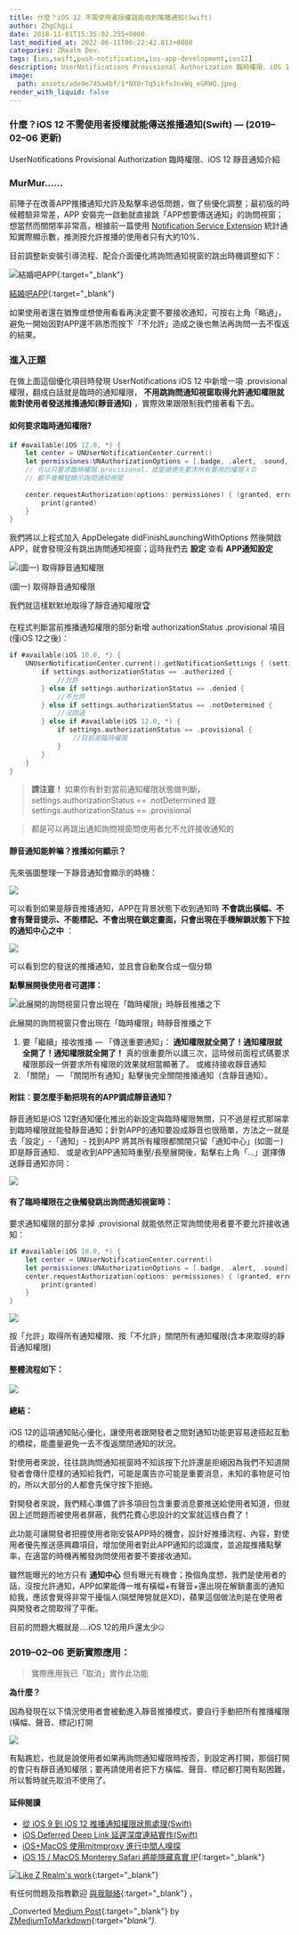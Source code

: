 ```yaml
---
title: 什麼？iOS 12 不需使用者授權就能收到推播通知(Swift)
author: ZhgChgLi
date: 2018-11-01T15:35:02.255+0000
last_modified_at: 2022-06-11T06:22:42.813+0000
categories: ZRealm Dev.
tags: [ios,swift,push-notification,ios-app-development,ios12]
description: UserNotifications Provisional Authorization 臨時權限、iOS 12 靜音通知介紹
image:
  path: assets/ade9e745a4bf/1*NX0r7q5ikfoJnxWq_eGRWQ.jpeg
render_with_liquid: false
---
```


### 什麼？iOS 12 不需使用者授權就能傳送推播通知\(Swift\) — \(2019–02–06 更新\)

UserNotifications Provisional Authorization 臨時權限、iOS 12 靜音通知介紹
### MurMur……

前陣子在改善APP推播通知允許及點擊率過低問題，做了些優化調整；最初版的時候體驗非常差，APP 安裝完一啟動就直接跳「APP想要傳送通知」的詢問視窗；想當然而關閉率非常高，根據前一篇使用 [Notification Service Extension](../cb6eba52a342/) 統計通知實際顯示數，推測按允許推播的使用者只有大約10%．

目前調整新安裝引導流程、配合介面優化將詢問通知視窗的跳出時機調整如下：


![[結婚吧APP](https://itunes.apple.com/tw/app/%E7%B5%90%E5%A9%9A%E5%90%A7-%E4%B8%8D%E6%89%BE%E6%9C%80%E8%B2%B4-%E5%8F%AA%E6%89%BE%E6%9C%80%E5%B0%8D/id1356057329?ls=1&mt=8){:target="_blank"}](/assets/ade9e745a4bf/1*Yehjud9-RMPTENiVQz4Ryg.gif)

[結婚吧APP](https://itunes.apple.com/tw/app/%E7%B5%90%E5%A9%9A%E5%90%A7-%E4%B8%8D%E6%89%BE%E6%9C%80%E8%B2%B4-%E5%8F%AA%E6%89%BE%E6%9C%80%E5%B0%8D/id1356057329?ls=1&mt=8){:target="_blank"}

如果使用者還在猶豫或想使用看看再決定要不要接收通知，可按右上角「略過」，避免一開始因對APP還不熟悉而按下「不允許」造成之後也無法再詢問一去不復返的結果。
### 進入正題

在做上面這個優化項目時發現 UserNotifications iOS 12 中新增一項 \.provisional 權限，翻成白話就是臨時的通知權限， **不用跳詢問通知視窗取得允許通知權限就能對使用者發送推播通知\(靜音通知\)** ，實際效果跟限制我們接著看下去。
#### 如何要求臨時通知權限?
```swift
if #available(iOS 12.0, *) {
    let center = UNUserNotificationCenter.current()
    let permissiones:UNAuthorizationOptions = [.badge, .alert, .sound, .provisional]
    // 可以只要求臨時權限.provisional，或是順便先要求所有要用的權限ＸＤ
    // 都不會觸發顯示詢問通知視窗
    
    center.requestAuthorization(options: permissiones) { (granted, error) in
        print(granted)
    }
}
```

我們將以上程式加入 AppDelegate didFinishLaunchingWithOptions 然後開啟APP，就會發現沒有跳出詢問通知視窗；這時我們去 **設定** 查看 **APP通知設定**


![\(圖一\) 取得靜音通知權限](/assets/ade9e745a4bf/1*MvsncOUpTTh-ZTlJAUm8fA.jpeg)

\(圖一\) 取得靜音通知權限

我們就這樣默默地取得了靜音通知權限🏆

在程式判斷當前推播通知權限的部分新增 authorizationStatus \.provisional 項目 \(僅iOS 12之後\)：
```swift
if #available(iOS 10.0, *) {
    UNUserNotificationCenter.current().getNotificationSettings { (settings) in
        if settings.authorizationStatus == .authorized {
            //允許
        } else if settings.authorizationStatus == .denied {
            //不允許
        } else if settings.authorizationStatus == .notDetermined {
            //沒問過
        } else if #available(iOS 12.0, *) {
            if settings.authorizationStatus == .provisional {
                //目前是臨時權限
            }
        }
    }
}
```


> **請注意！** 如果你有針對當前通知權限狀態做判斷，settings\.authorizationStatus == \.notDetermined 跟 settings\.authorizationStatus == \.provisional
 

> 都是可以再跳出通知詢問視窗問使用者允不允許接收通知的 




#### 靜音通知能幹嘛？推播如何顯示？

先來張圖整理一下靜音通知會顯示的時機：


![](/assets/ade9e745a4bf/1*BZYhskEdvVLNsFvJV-SWkw.jpeg)


可以看到如果是靜音推播通知，APP在背景狀態下收到通知時 **不會跳出橫幅、不會有聲音提示、不能標記、不會出現在鎖定畫面，只會出現在手機解鎖狀態下下拉的通知中心之中** ：


![](/assets/ade9e745a4bf/1*Nq6PQhG06BOrX_05i0Jb0g.jpeg)


可以看到您的發送的推播通知，並且會自動聚合成一個分類

**點擊展開後使用者可選擇：**


![此展開的詢問視窗只會出現在「臨時權限」時靜音推播之下](/assets/ade9e745a4bf/1*NX0r7q5ikfoJnxWq_eGRWQ.jpeg)

此展開的詢問視窗只會出現在「臨時權限」時靜音推播之下
1. 要「繼續」接收推播 — 「傳送重要通知」： **通知權限就全開了！通知權限就全開了！通知權限就全開了！** 真的很重要所以講三次，這時候前面程式碼要求權限那段一併要求所有權限的效果就相當顯著了。
或維持接收靜音通知
2. 「關閉」 — 「關閉所有通知」點擊後完全關閉推播通知（含靜音通知）。

#### 附註：要怎麼手動把現有的APP調成靜音通知？

靜音通知是iOS 12對通知優化推出的新設定與臨時權限無關，只不過是程式那端拿到臨時權限就能發靜音通知；針對APP的通知要設成靜音也很簡單，方法之一就是去「設定」\-「通知」\- 找到APP 將其所有權限都關閉只留「通知中心」\(如圖ㄧ\)即是靜音通知．
或是收到APP通知時重壓/長壓展開後，點擊右上角「…」選擇傳送靜音通知亦同：


![](/assets/ade9e745a4bf/1*Lfx_esnpxLQ7GXVoLT710A.gif)

#### 有了臨時權限在之後觸發跳出詢問通知視窗時：

要求通知權限的部分拿掉 \.provisional 就能依然正常詢問使用者要不要允許接收通知：
```swift
if #available(iOS 10.0, *) {
    let center = UNUserNotificationCenter.current()
    let permissiones:UNAuthorizationOptions = [.badge, .alert, .sound]
    center.requestAuthorization(options: permissiones) { (granted, error) in
        print(granted)
    }
}
```


![](/assets/ade9e745a4bf/1*Bu6H1GZPWUoAd1oSfdYi5w.jpeg)


按「允許」取得所有通知權限、按「不允許」關閉所有通知權限\(含本來取得的靜音通知權限\)
#### 整體流程如下：


![](/assets/ade9e745a4bf/1*--o4wB9gSZ3y661GiZfEEg.jpeg)

#### 總結：

iOS 12的這項通知貼心優化，讓使用者跟開發者之間對通知功能更容易達搭起互動的橋樑，能盡量避免一去不復返關閉通知的狀況。

對使用者來說，往往跳詢問通知視窗時不知該按下允許還是拒絕因為我們不知道開發者會傳什麼樣的通知給我們，可能是廣告亦可能是重要消息，未知的事物是可怕的，所以大部分的人都會先保守按下拒絕。

對開發者來說，我們精心準備了許多項目包含重要消息要推送給使用者知道，但就因上述問題而被使用者屏蔽，我們花費心思設計的文案就這樣白費了！

此功能可讓開發者把握使用者剛安裝APP時的機會，設計好推播流程、內容，對使用者優先推送感興趣項目，增加使用者對此APP通知的認識度，並追蹤推播點擊率，在適當的時機再觸發詢問使用者要不要接收通知。

雖然能曝光的地方只有 **通知中心** 但有曝光有機會；換個角度想，我們是使用者的話，沒按允許通知，APP如果能傳一堆有橫幅\+有聲音\+還出現在解鎖畫面的通知給我，應該會覺得非常干擾惱人\(隔壁陣營就是XD\)，蘋果這個做法則是在使用者與開發者之間取得了平衡。

目前的問題大概就是…\.iOS 12的用戶還太少🤐
### 2019–02–06 更新實際應用：


> 實際應用我已「取消」實作此功能 




**為什麼？**

因為發現在以下情況使用者會被動進入靜音推播模式，要自行手動把所有推播權限\(橫幅、聲音、標記\)打開


![](/assets/ade9e745a4bf/1*ZtizO946Z5-EukrCWuCjXg.png)


有點尷尬，也就是說使用者如果再詢問通知權限時按否，到設定再打開，那個打開的會只有靜音通知權限；要再請使用者把下方橫幅、聲音、標記都打開有點困難，所以暫時就先取消不使用了。
#### 延伸閱讀
- [從 iOS 9 到 iOS 12 推播通知權限狀態處理\(Swift\)](../fd7f92d52baa/)
- [iOS Deferred Deep Link 延遲深度連結實作\(Swift\)](../b08ef940c196/)
- [iOS\+MacOS 使用mitmproxy 進行中間人嗅探](../46410aaada00/)
- [iOS 15 / MacOS Monterey Safari 將能隱藏真實 IP](https://medium.com/zrealm-ios-dev/ios-15-macos-monterey-safari-%E5%B0%87%E8%83%BD%E9%9A%B1%E8%97%8F%E7%9C%9F%E5%AF%A6-ip-755a8b6acc35){:target="_blank"}



[![Like Z Realm's work](https://button.like.co/images/og/likebutton.png "Like Z Realm's work")](https://button.like.co/zhgchgli){:target="_blank"}


有任何問題及指教歡迎 [與我聯絡](https://www.zhgchg.li/contact){:target="_blank"} 。



_Converted [Medium Post](https://medium.com/zrealm-ios-dev/%E4%BB%80%E9%BA%BC-ios-12-%E4%B8%8D%E9%9C%80%E4%BD%BF%E7%94%A8%E8%80%85%E6%8E%88%E6%AC%8A%E5%B0%B1%E8%83%BD%E6%94%B6%E5%88%B0%E6%8E%A8%E6%92%AD%E9%80%9A%E7%9F%A5-swift-ade9e745a4bf){:target="_blank"} by [ZMediumToMarkdown](https://github.com/ZhgChgLi/ZMediumToMarkdown){:target="_blank"}._
